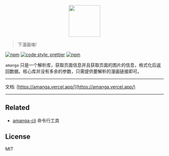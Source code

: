 <div align="center">
    <img src="logo.png" width=100>
</div>

> 下漫画咯!

[![npm](https://img.shields.io/npm/v/amanga.svg?style=flat-square)](https://www.npmjs.com/package/amanga)
[![code style: prettier](https://img.shields.io/badge/code_style-prettier-ff69b4.svg?style=flat-square)](https://github.com/prettier/prettier)
[![npm](https://img.shields.io/npm/dt/amanga.svg?style=flat-square)](https://www.npmjs.com/package/amanga)

`amanga` 只是一个解析库，获取页面信息并且获取页面的图片的信息，格式化后返回数据。核心库并没有多余的参数，只需提供要解析的漫画链接即可。

----

文档: [https://amanga.vercel.app/](https://amanga.vercel.app/)

------

## Related

- [amanga-cli](https://github.com/minosss/amanga-cli) 命令行工具

## License

MIT
